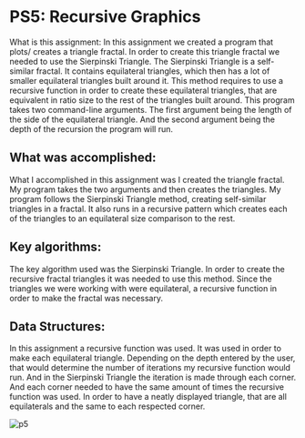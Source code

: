 # PS5: Recursive Graphics
What is this assignment:
In this assignment we created a program that plots/ creates a triangle fractal. In order to create
this triangle fractal we needed to use the Sierpinski Triangle. The Sierpinski Triangle is a
self-similar fractal. It contains equilateral triangles, which then has a lot of smaller equilateral
triangles built around it. This method requires to use a recursive function in order to create these
equilateral triangles, that are equivalent in ratio size to the rest of the triangles built around. This
program takes two command-line arguments. The first argument being the length of the side of
the equilateral triangle. And the second argument being the depth of the recursion the program
will run.

## What was accomplished:
What I accomplished in this assignment was I created the triangle fractal. My program takes the
two arguments and then creates the triangles. My program follows the Sierpinski Triangle
method, creating self-similar triangles in a fractal. It also runs in a recursive pattern which
creates each of the triangles to an equilateral size comparison to the rest.

## Key algorithms:
The key algorithm used was the Sierpinski Triangle. In order to create the recursive fractal
triangles it was needed to use this method. Since the triangles we were working with were
equilateral, a recursive function in order to make the fractal was necessary.

## Data Structures:
In this assignment a recursive function was used. It was used in order to make each equilateral
triangle. Depending on the depth entered by the user, that would determine the number of
iterations my recursive function would run. And in the Sierpinski Triangle the iteration is made
through each corner. And each corner needed to have the same amount of times the recursive
function was used. In order to have a neatly displayed triangle, that are all equilaterals and the
same to each respected corner.

![p5](https://github.com/JustinCheok/PS5-Recursive-Graphics/assets/80936005/f6384ba0-b791-4354-9f20-f21a1635d544)
